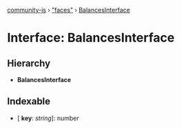 [community-js](../README.md) › ["faces"](../modules/_faces_.md) › [BalancesInterface](_faces_.balancesinterface.md)

# Interface: BalancesInterface

## Hierarchy

* **BalancesInterface**

## Indexable

* \[ **key**: *string*\]: number
